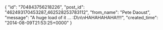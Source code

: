  {
   "id": "704843756218226",
   "post_id": "462493170453287_462528253783112",
   "from_name": "Pete Daoust",
   "message": "A huge load of it ... :D\n\nHAHAHAHAHA!!!!",
   "created_time": "2014-08-09T21:53:25+0000"
 }
